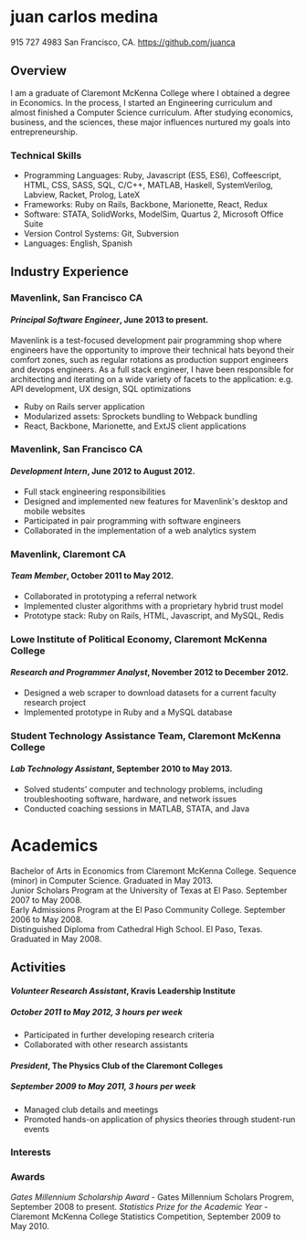 # juan carlos medina

915 727 4983
San Francisco, CA.
https://github.com/juanca

## Overview

I am a graduate of Claremont McKenna College where I obtained a degree in Economics.
In the process, I started an Engineering curriculum and almost finished a Computer Science curriculum.
After studying economics, business, and the sciences, these major influences nurtured my goals into entrepreneurship.


### Technical Skills

* Programming Languages:
    Ruby,
    Javascript (ES5, ES6),
    Coffeescript,
    HTML,
    CSS,
    SASS,
    SQL,
    C/C++,
    MATLAB,
    Haskell,
    SystemVerilog,
    Labview,
    Racket,
    Prolog,
    LateX
* Frameworks:
    Ruby on Rails,
    Backbone,
    Marionette,
    React,
    Redux
* Software:
    STATA,
    SolidWorks,
    ModelSim,
    Quartus 2,
    Microsoft Office Suite
* Version Control Systems:
    Git,
    Subversion
* Languages: English, Spanish


## Industry Experience

### Mavenlink, San Francisco CA
#### *Principal Software Engineer*, June 2013 to present.

Mavenlink is a test-focused development pair programming shop where engineers have the opportunity to improve their
technical hats beyond their comfort zones, such as regular rotations as production support engineers and devops
engineers. As a full stack engineer, I have been responsible for architecting and iterating on a wide variety of
facets to the application: e.g. API development, UX design, SQL optimizations

 * Ruby on Rails server application
 * Modularized assets: Sprockets bundling to Webpack bundling
 * React, Backbone, Marionette, and ExtJS client applications

### Mavenlink, San Francisco CA
#### *Development Intern*, June 2012 to August 2012.

 * Full stack engineering responsibilities
 * Designed and implemented new features for Mavenlink's desktop and mobile websites
 * Participated in pair programming with software engineers
 * Collaborated in the implementation of a web analytics system

### Mavenlink, Claremont CA
#### *Team Member*, October 2011 to May 2012.

 * Collaborated in prototyping a referral network
 * Implemented cluster algorithms with a proprietary hybrid trust model
 * Prototype stack: Ruby on Rails, HTML, Javascript, and MySQL, Redis

### Lowe Institute of Political Economy, Claremont McKenna College
#### *Research and Programmer Analyst*, November 2012 to December 2012.

 * Designed a web scraper to download datasets for a current faculty research project
 * Implemented prototype in Ruby and a MySQL database

### Student Technology Assistance Team, Claremont McKenna College
#### *Lab Technology Assistant*, September 2010 to May 2013.

 * Solved students' computer and technology problems, including troubleshooting software, hardware, and network issues
 * Conducted coaching sessions in MATLAB, STATA, and Java

# Academics
Bachelor of Arts in Economics from Claremont McKenna College. Sequence (minor) in Computer Science. Graduated in May 2013.  
Junior Scholars Program at the University of Texas at El Paso. September 2007 to May 2008.  
Early Admissions Program at the El Paso Community College. September 2006 to May 2008.  
Distinguished Diploma from Cathedral High School. El Paso, Texas. Graduated in May 2008.


## Activities

#### *Volunteer Research Assistant*, Kravis Leadership Institute
##### October 2011 to May 2012, 3 hours per week

 * Participated in further developing research criteria
 * Collaborated with other research assistants

#### *President*, The Physics Club of the Claremont Colleges
##### September 2009 to May 2011, 3 hours per week

 * Managed club details and meetings
 * Promoted hands-on application of physics theories through student-run events

### Interests


### Awards
*Gates Millennium Scholarship Award* - Gates Millennium Scholars Progrem, September 2008 to present.
*Statistics Prize for the Academic Year* - Claremont McKenna College Statistics Competition, September 2009 to May 2010.
